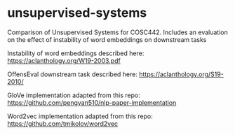 # unsupervised-systems
Comparison of Unsupervised Systems for COSC442. Includes an evaluation on the effect of instability of word embeddings on downstream tasks

Instability of word embeddings described here: https://aclanthology.org/W19-2003.pdf

OffensEval downstream task described here: https://aclanthology.org/S19-2010/

GloVe implementation adapted from this repo: https://github.com/pengyan510/nlp-paper-implementation

Word2vec implementation adapted from this repo: https://github.com/tmikolov/word2vec

